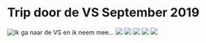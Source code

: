 # Trip door de VS September 2019


![](https://homepage-kwintendebacker.s3.eu-central-1.amazonaws.com/20190920_203346.jpg "Ik ga naar de VS en ik neem mee...")
![](https://homepage-kwintendebacker.s3.eu-central-1.amazonaws.com/20190920_233432.jpg)
![](https://homepage-kwintendebacker.s3.eu-central-1.amazonaws.com/20190920_233437.jpg)
![](https://homepage-kwintendebacker.s3.eu-central-1.amazonaws.com/20190921_115057.jpg)
![](https://homepage-kwintendebacker.s3.eu-central-1.amazonaws.com/20190921_153430.jpg)
![](https://homepage-kwintendebacker.s3.eu-central-1.amazonaws.com/20190921_163221.jpg)